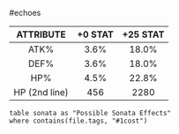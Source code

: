 #echoes

| **ATTRIBUTE** | **+0 STAT** | **+25 STAT** |
| :-----------: | :---------: | :----------: |
|     ATK%      |    3.6%     |    18.0%     |
|     DEF%      |    3.6%     |    18.0%     |
|      HP%      |    4.5%     |    22.8%     |
| HP (2nd line) |     456     |     2280     |
```dataview
table sonata as "Possible Sonata Effects"
where contains(file.tags, "#1cost")
```
